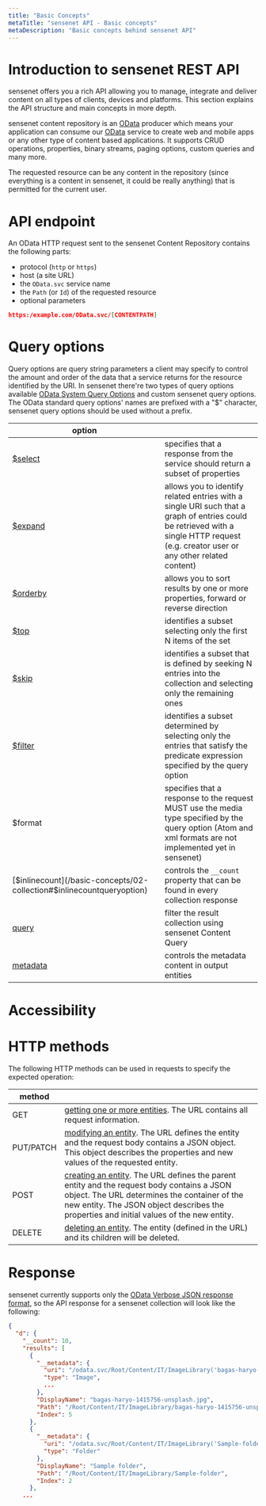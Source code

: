 ```yaml
---
title: "Basic Concepts"
metaTitle: "sensenet API - Basic concepts"
metaDescription: "Basic concepts behind sensenet API"
---
```


# Introduction to sensenet REST API

sensenet offers you a rich API allowing you to manage, integrate and deliver content on all types of clients, devices and platforms. This section explains the API structure and main concepts in more depth.

sensenet content repository is an [OData](https://www.odata.org/) producer which means your application can consume our [OData](https://www.odata.org/) service to create web and mobile apps or any other type of content based applications. It supports CRUD operations, properties, binary streams, paging options, custom queries and many more.

The requested resource can be any content in the repository (since everything is a content in sensenet, it could be really anything) that is permitted for the current user.

# API endpoint

An OData HTTP request sent to the sensenet Content Repository contains the following parts:

- protocol (`http` or `https`)
- host (a site URL)
- the `OData.svc` service name
- the `Path` (or `Id`) of the requested resource
- optional parameters

```json
https:/example.com/OData.svc/[CONTENTPATH]
```

# Query options

Query options are query string parameters a client may specify to control the amount and order of the data that a service returns for the resource identified by the URI. In sensenet there're two types of query options available [OData System Query Options](https://www.odata.org/documentation/odata-version-3-0/url-conventions/) and custom sensenet query options. The OData standard query options' names are prefixed with a "$" character, sensenet query options should be used without a prefix.

| option |     |
| ------ | --- |
| [$select](/basic-concepts/03-select-expand#select?target="_self") | specifies that a response from the service should return a subset of properties |
| [$expand](/basic-concepts/03-select-expand#expand)| allows you to identify related entries with a single URI such that a graph of entries could be retrieved with a single HTTP request (e.g. creator user or any other related content) |
| [$orderby](/basic-concepts/04-ordering-paging#ordering)  | allows you to sort results by one or more properties, forward or reverse direction |
| [$top](/basic-concepts/04-ordering-paging#top) | identifies a subset selecting only the first N items of the set |
| [$skip](/basic-concepts/04-ordering-paging#skip)  | identifies a subset that is defined by seeking N entries into the collection and selecting only the remaining ones |
| [$filter](/basic-concepts/05-search-filter#filter)  | identifies a subset determined by selecting only the entries that satisfy the predicate expression specified by the query option |
| $format | specifies that a response to the request MUST use the media type specified by the query option (Atom and xml formats are not implemented yet in sensenet)  |
| [$inlinecount](/basic-concepts/02-collection#$inlinecountqueryoption) | controls the `__count` property that can be found in every collection response |
| [query](/basic-concepts/05-search-filter#query)  | filter the result collection using sensenet Content Query |
| [metadata](/basic-concepts/06-metadata) | controls the metadata content in output entities |

# Accessibility

# HTTP methods

The following HTTP methods can be used in requests to specify the expected operation:

| method ||
| --- | --- |
| GET | [getting one or more entities](/basic-concepts/01-entry). The URL contains all request information. |
| PUT/PATCH | [modifying an entity](/content-management/02-update). The URL defines the entity and the request body contains a JSON object. This object describes the properties and new values of the requested entity. |
| POST | [creating an entity](/content-management/01-create). The URL defines the parent entity and the request body contains a JSON object. The URL determines the container of the new entity. The JSON object describes the properties and initial values of the new entity. |
| DELETE | [deleting an entity](/content-management/03-delete). The entity (defined in the URL) and its children will be deleted. |

# Response

sensenet currently supports only the [OData Verbose JSON response format](https://www.odata.org/documentation/odata-version-3-0/json-verbose-format/), so the API response for a sensenet collection will look like the following:

```json
{
  "d": {
    "__count": 10,
    "results": [
      {
        "__metadata": {
          "uri": "/odata.svc/Root/Content/IT/ImageLibrary('bagas-haryo-1415756-unsplash.jpg')",
          "type": "Image",
          ...
        },
        "DisplayName": "bagas-haryo-1415756-unsplash.jpg",
        "Path": "/Root/Content/IT/ImageLibrary/bagas-haryo-1415756-unsplash.jpg",
        "Index": 5
      },
      {
        "__metadata": {
          "uri": "/odata.svc/Root/Content/IT/ImageLibrary('Sample-folder')",
          "type": "Folder"
        },
        "DisplayName": "Sample folder",
        "Path": "/Root/Content/IT/ImageLibrary/Sample-folder",
        "Index": 2
      },
    ...
```

